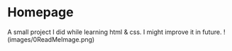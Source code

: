 # Homepage
A small project I did while learning html & css. I might improve it in future.
!(images/0ReadMeImage.png)
